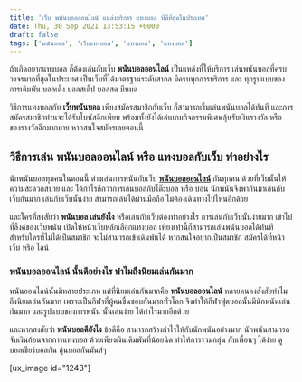 ```yaml
---
title: 'เว็บ พนันบอลออนไลน์ แหล่งบริการ แทงบอล ที่ดีที่สุดในประเทศ'
date: Thu, 30 Sep 2021 13:53:15 +0000
draft: false
tags: ['พนันบอล', 'เว็บแทงบอล', 'แทงบอล', 'แทงบอล']
---
```


ถ้าเกิดอยากแทงบอล ก็ต้องเล่นกับเว็บ **พนันบอลออนไลน์** เป็นแหล่งที่ให้บริการ เล่นพนันบอลที่ครบวงจรมากที่สุดในประเทศ เป็นเว็บที่ได้มาตรฐานระดับสากล มีครบทุกการบริการ และ ทุกรูปแบบของการเดิมพัน บอลเต็ง บอลสเต็ป บอลสด มีหมด

วิธีการแทงบอลกับ **เว็บพนันบอล** เพียงสมัครสมาชิกกับเว็บ ก็สามารถเริ่มเล่นพนันบอลได้ทันที และการสมัครสมาชิกท่านจะได้รับโบนัสอีกเพียบ พร้อมทั้งยังได้เล่นเกมกิจกรรมพิเศษลุ้นรับเงินรางวัล หรือ ของรางวัลอีกมากมาย หากสนใจสมัครเลยตอนนี้

**วิธีการเล่น พนันบอลออนไลน์ หรือ แทงบอลกับเว็บ ทำอย่างไร**
-----------------------------------------------------------

นักพนันบอลทุกคนในตอนนี้ ต่างเล่นการพนันกับเว็บ [**พนันบอลออนไลน์**](/archives/) กันทุกคน ด้วยที่เว็บนั้นให้ความสะดวกสบาย และ ได้กำไรดีกว่าการเล่นบอลกับโต๊ะบอล หรือ บ่อน นักพนันจึงพากันมาเล่นกับเว็บกันมาก เล่นกับเว็บนั้นง่าย สามารถเล่นได้ผ่านมือถือ ไม่ต้องเดินทางไปไหนอีกด้วย

และใครที่สงสัยว่า **พนันบอล เล่นยังไง** หรือเล่นกับเว็บต้องทำอย่างไร การเล่นกับเว็บนั้นง่ายมาก เข้าไปที่ลิ้งค์ของเว็บพนัน เปิดให้หน้าเว็บหลักเลือกแทงบอล เพียงเท่านี้ก็สามารถเล่นพนันบอลได้ทันที สำหรับใครที่ไม่ได้เป็นสมาชิก จะไม่สามารถเข้าเดิมพันได้ หากสนใจอยากเป็นสมาชิก สมัครได้ที่หน้าเว็บ หรือ ไลน์

### **พนันบอลออนไลน์ นั้นดีอย่างไร ทำไมถึงนิยมเล่นกันมาก**

พนันออนไลน์นั้นมีหลายประเภท แต่ที่นิยมเล่นกันมากคือ **พนันบอลออนไลน์** หลายคนคงสังสัยทำไมถึงนิยมเล่นกันมาก เพราะเป็นกีฬาที่ผู้คนชื่นชอบกันมากทั่วโลก จึงทำให้กีฬาฟุตบอลนั้นมีนักพนันเล่นกันมาก และรูปแบบของการพนัน นั้นเล่นง่าย ได้กำไรมากอีกด้วย

และหากสงสัยว่า **พนันบอลดียังไง** ข้อดีคือ สามารถสร้างกำไรให้กับนักพนันอย่างมาก นักพนันสามารถจับเงินก้อนจากการแทงบอล ด้วยเพียงเงินเดิมพันที่น้อยนิด ทำให้การรวมกลุ่น กับเพื่อนๆ ได้ง่าย ดูบอลเชียร์บอลกัน ลุ้นบอลกันมันส์ๆ

\[ux\_image id="1243"\]